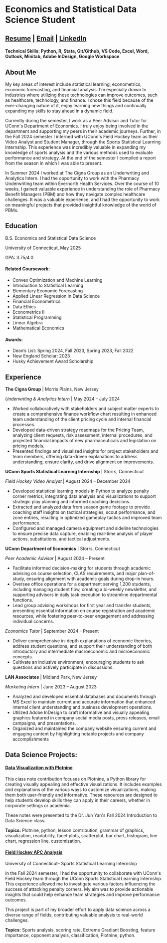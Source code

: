 # Economics and Statistical Data Science Student

## [Resume](Resume_JMazzola.pdf) | [Email](mailto:juliacmazzola@gmail.com) | [LinkedIn](https://www.linkedin.com/in/juliacmazzola/)

#### Technical Skills: Python, R, Stata, Git/Github, VS Code, Excel, Word, Outlook, Minitab, Adobe InDesign, Google Workspace

## About Me

My key areas of interest include statistical learning, econometrics, economic forecasting, and financial analysis. I’m especially drawn to industries where utilizing these technologies can improve outcomes, such as healthcare, technology, and finance. I chose this field because of the ever-changing nature of it, enjoy learning new things and continually expanding my skills to stay ahead in a dynamic field.

Currently during the semester, I work as a Peer Advisor and Tutor for UConn's Department of Economics. I truly enjoy being involved in the department and supporting my peers in their academic journeys. Further, in the Fall 2024 semester I interned with UConn's Field Hockey team as their Video Analyst and Student Manager, through the Sports Statistical Learning Internship. This experience was incredibly valuable in expanding my knowledge of sports analysis and the various methods used to evaluate performance and strategy. At the end of the semester I compiled a report from the season in which I was able to present. 

In Summer 2024 I worked at The Cigna Group as an Underwriting and Analytics Intern. I had the opportunity to work with the Pharmacy Underwriting team within Evernorth Health Services. Over the course of 10 weeks, I gained valuable experience in understanding the role of Pharmacy Benefit Managers (PBM) and how they navigate complex healthcare challenges. It was a valuable experience, and I had the opportunity to work on meaningful projects that provided insightful knowledge of the world of PBMs.

## Education
B.S. Economics and Statistical Data Science 

University of Connecticut, May 2025

GPA: 3.75/4.0

#### Related Coursework: 
- Convex Optimization and Machine Learning
- Introduction to Statistical Learning
- Elementary Economic Forecasting
- Applied Linear Regression in Data Science
- Financial Econometrics
- Data Ethics
- Econometrics II
- Statistical Programming
- Linear Algebra
- Mathematical Economics

#### Awards:
- Dean’s List: Spring 2024, Fall 2023, Spring 2023, Fall 2022
- New England Scholar: 2023
- Husky Achievement Award Scholarship

## Experience

**The Cigna Group** | Morris Plains, New Jersey

*Underwriting & Analytics Intern*	| May 2024 – July 2024
- Worked collaboratively with stakeholders and subject matter experts to create a comprehensive finance workflow chart resulting in enhanced team understanding of the client pricing cycle and internal financial processes.
- Developed data-driven strategy roadmaps for the Pricing Team, analyzing client requests, risk assessment, internal procedures, and projected financial impacts of new pharmaceuticals and legislation on pricing models.
- Presented findings and visualized insights for project stakeholders and team members, offering data-driven explanations to address understanding, ensure clarity, and drive alignment on improvements.

**UConn Sports Statistical Learning Internship** | Storrs, Connecticut

*Field Hockey Video Analyst* | August 2024 – December 2024
- Developed statistical learning models in Python to analyze penalty corner metrics, integrating data analysis and visualizations to support strategic play planning and informed coaching decisions.
- Extracted and analyzed data from season game footage to provide coaching staff insights on tactical strategies, scout performance, and zone entries, resulting in optimized gameplay tactics and improved team performance.
- Configured and managed camera equipment and sideline technologies to ensure precise data capture, enabling real-time analysis of player actions, substitutions, and tactical adjustments.

**UConn Department of Economics** | Storrs, Connecticut

*Peer Academic Advisor* | August 2024 – Present
-	Facilitate informed decision-making for students through academic advising on course selection, CLAS requirements, and major plan-of-study, ensuring alignment with academic goals during drop-in hours.
-	Oversee office operations for a department serving 1,200 students, including managing student flow, creating a bi-weekly newsletter, and supporting advisors in daily task execution to streamline departmental functions.
-	Lead group advising workshops for first year and transfer students, presenting essential information on course registration and academic resources, while fostering peer-to-peer engagement and addressing individual concerns.
  
*Economics Tutor*	| September 2024 – Present
- Deliver comprehensive in-depth explanations of economic theories, address student questions, and support their understanding of both introductory and intermediate macroeconomic and microeconomic concepts.
- Cultivate an inclusive environment, encouraging students to ask questions and actively participate in discussions.

**LAN Associates** | Midland Park, New Jersey

*Marketing Intern* | June 2023 – August 2023
- Analyzed and developed essential databases and documents through MS Excel to maintain current and accurate information that enhanced internal client understanding and business development operations.
- Utilized Adobe InDesign to craft informative and visually appealing graphics featured in company social media posts, press releases, email campaigns, and presentations.
- Organized and maintained the company website ensuring current and engaging content by highlighting notable projects and company accomplishments

## Data Science Projects:

#### [Data Visualization with Plotnine](https://github.com/jcmazzola/Visualization_with_Plotnine.git)

This class note contribution focuses on Plotnine, a Python library for creating visually appealing and effective visualizations. It includes examples and explanations of the various ways to customize visualizations, making them both user-friendly and informative. These resources are designed to help students develop skills they can apply in their careers, whether in corporate settings or academia.

These notes were presented to the Dr. Jun Yan's Fall 2024 Introduction to Data Science class.

**Topics:** Plotnine, python, lesson contribution, grammar of graphics, visualization, readability, facet plots, scatterplot, bar chart, histogram, line chart, regression line, customization.
  
#### [Field Hockey APC Analysis](https://github.com/jcmazzola/Field_Hockey_APC_analysis.git)

University of Connecticut– Sports Statistical Learning Internship

In the Fall 2024 semester, I had the opportunity to collaborate with UConn's Field Hockey team through the UConn Sports Statistical Learning Internship. This experience allowed me to investigate various factors influencing the success of attacking penalty corners. My aim was to provide actionable insights that could help enhance team strategies and improve performance outcomes.

This project is part of my broader effort to apply data science across a diverse range of fields, contributing valuable analysis to real-world challenges.

**Topics:** Sports analysis, scoring rate, Extreme Gradiant Boosting, feature importance, opponent analysis, classification, Plotnine, python. 

